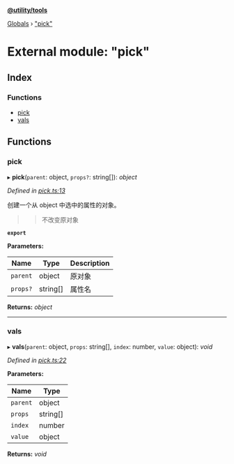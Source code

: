 **[@utility/tools](../README.md)**

[Globals](../globals.md) › ["pick"](_pick_.md)

# External module: "pick"

## Index

### Functions

* [pick](_pick_.md#pick)
* [vals](_pick_.md#vals)

## Functions

###  pick

▸ **pick**(`parent`: object, `props?`: string[]): *object*

*Defined in [pick.ts:13](https://github.com/Wimjiang/utility/blob/f148596/src/pick.ts#L13)*

创建一个从 object 中选中的属性的对象。

>> 不改变原对象

**`export`** 

**Parameters:**

Name | Type | Description |
------ | ------ | ------ |
`parent` | object | 原对象 |
`props?` | string[] | 属性名 |

**Returns:** *object*

___

###  vals

▸ **vals**(`parent`: object, `props`: string[], `index`: number, `value`: object): *void*

*Defined in [pick.ts:22](https://github.com/Wimjiang/utility/blob/f148596/src/pick.ts#L22)*

**Parameters:**

Name | Type |
------ | ------ |
`parent` | object |
`props` | string[] |
`index` | number |
`value` | object |

**Returns:** *void*